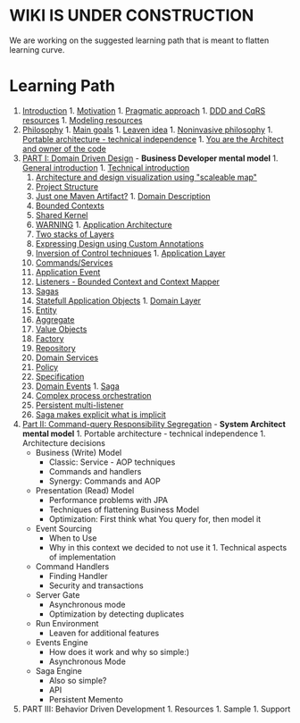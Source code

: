 # WIKI IS UNDER CONSTRUCTION #

We are working on the suggested learning path that is meant to flatten learning curve.


# Learning Path #

  1. [Introduction](Introduction.md)
    1. [Motivation](Introduction#Motivation.md)
    1. [Pragmatic approach](Introduction#Pragmatic_approach.md)
    1. [DDD and CqRS resources](Introduction#DDD_and_CqRS_resources.md)
    1. [Modeling resources](Introduction#Modeling_resources.md)
  1. [Philosophy](Philosophy.md)
    1. [Main goals](Philosophy#Main_Goals.md)
    1. [Leaven idea](Philosophy#Leaven_idea.md)
    1. [Noninvasive philosophy](Philosophy#Noninvasive_philosophy.md)
    1. [Portable architecture - technical independence](Philosophy#Portable_architecture_-_technical_independence.md)
    1. [You are the Architect and owner of the code](Philosophy#You_are_the_Architect_and_owner_of_the_code.md)
  1. [PART I: Domain Driven Design](DomainDrivenDesignBusinessDeveloperMentalModel.md) - **Business Developer mental model**
    1. [General introduction](DomainDrivenDesignBusinessDeveloperMentalModel#General_introduction.md)
    1. [Technical introduction](DomainDrivenDesignBusinessDeveloperMentalModel#Technical_introduction.md)
      1. [Architecture and design visualization using "scaleable map"](DomainDrivenDesignBusinessDeveloperMentalModel#Technical_introduction.md)
      1. [Project Structure](DomainDrivenDesignBusinessDeveloperMentalModel#Project_Structure.md)
      1. [Just one Maven Artifact?](DomainDrivenDesignBusinessDeveloperMentalModel#Just_one_Maven_Artifact?.md)
    1. [Domain Description](DomainDrivenDesignBusinessDeveloperMentalModel#Domain_Description.md)
      1. [Bounded Contexts](DomainDrivenDesignBusinessDeveloperMentalModel#Bounded_Contexts.md)
      1. [Shared Kernel](DomainDrivenDesignBusinessDeveloperMentalModel#Shared_Kernel.md)
      1. [WARNING](DomainDrivenDesignBusinessDeveloperMentalModel#WARNING.md)
    1. [Application Architecture](DomainDrivenDesignBusinessDeveloperMentalModel#Application_Architecture.md)
      1. [Two stacks of Layers](DomainDrivenDesignBusinessDeveloperMentalModel#Two_stacks_of_Layers.md)
      1. [Expressing Design using Custom Annotations](DomainDrivenDesignBusinessDeveloperMentalModel#Expressing_Design_using_Custom_Annotations.md)
      1. [Inversion of Control techniques](DomainDrivenDesignBusinessDeveloperMentalModel#Inversion_of_Control_techniques.md)
    1. [Application Layer](DomainDrivenDesignBusinessDeveloperMentalModel#Application_Layer.md)
      1. [Commands/Services](DomainDrivenDesignBusinessDeveloperMentalModel#Commands/Services.md)
      1. [Application Event](DomainDrivenDesignBusinessDeveloperMentalModel#Application_Event.md)
      1. [Listeners - Bounded Context and Context Mapper](DomainDrivenDesignBusinessDeveloperMentalModel#Listeners_-_Bounded_Context_and_Context_Mapper.md)
      1. [Sagas](DomainDrivenDesignBusinessDeveloperMentalModel#Sagas.md)
      1. [Statefull Application Objects](DomainDrivenDesignBusinessDeveloperMentalModel#Statefull_Application_Objects.md)
    1. [Domain Layer](DomainDrivenDesignBusinessDeveloperMentalModel#Domain_Layer.md)
      1. [Entity](DomainDrivenDesignBusinessDeveloperMentalModel#Entity.md)
      1. [Aggregate](DomainDrivenDesignBusinessDeveloperMentalModel#Aggregate.md)
      1. [Value Objects](DomainDrivenDesignBusinessDeveloperMentalModel#Value_Objects.md)
      1. [Factory](DomainDrivenDesignBusinessDeveloperMentalModel#Factory.md)
      1. [Repository](DomainDrivenDesignBusinessDeveloperMentalModel#Repository.md)
      1. [Domain Services](DomainDrivenDesignBusinessDeveloperMentalModel#Domain_Services.md)
      1. [Policy](DomainDrivenDesignBusinessDeveloperMentalModel#Policy.md)
      1. [Specification](DomainDrivenDesignBusinessDeveloperMentalModel#Specification.md)
      1. [Domain Events](DomainDrivenDesignBusinessDeveloperMentalModel#Domain_Events.md)
    1. [Saga](DomainDrivenDesignBusinessDeveloperMentalModel#Saga.md)
      1. [Complex process orchestration](DomainDrivenDesignBusinessDeveloperMentalModel#Complex_process_orchestration.md)
      1. [Persistent multi-listener](DomainDrivenDesignBusinessDeveloperMentalModel#Persistent_multi-listener.md)
      1. [Saga makes explicit what is implicit](DomainDrivenDesignBusinessDeveloperMentalModel#Saga_makes_explicit_what_is_implicit.md)
  1. [Part II: Command-query Responsibility Segregation](CommandQueryResponsibilitySegregationSystemArchitectMentaModel.md) - **System Architect mental model**
    1. Portable architecture - technical independence
    1. Architecture decisions
      * Business (Write) Model
        * Classic: Service - AOP techniques
        * Commands and handlers
        * Synergy: Commands and AOP
      * Presentation (Read) Model
        * Performance problems with JPA
        * Techniques of flattening Business Model
        * Optimization: First think what You query for, then model it
      * Event Sourcing
        * When to Use
        * Why in this context we decided to not use it
    1. Technical aspects of implementation
      * Command Handlers
        * Finding Handler
        * Security and transactions
      * Server Gate
        * Asynchronous mode
        * Optimization by detecting duplicates
      * Run Environment
        * Leaven for additional features
      * Events Engine
        * How does it work and why so simple:)
        * Asynchronous Mode
      * Saga Engine
        * Also so simple?
        * API
        * Persistent Memento
  1. PART III: Behavior Driven Development
    1. Resources
    1. Sample
    1. Support